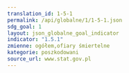 ```yaml
---
translation_id: 1-5-1
permalink: /api/globalne/1/1-5-1.json
sdg_goal: 1
layout: json_globalne_goal_indicator
indicator: "1.5.1"
zmienne: ogółem,ofiary śmiertelne
kategorie: poszkodowani
source_url: www.stat.gov.pl
---
```

